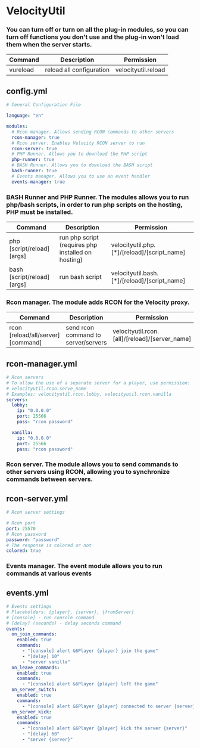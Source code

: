 # VelocityUtil

### You can turn off or turn on all the plug-in modules, so you can turn off functions you don't use and the plug-in won't load them when the server starts.
| Command | Description | Permission |
| --- | --- | --- |
| vureload | reload all configuration | velocityutil.reload |
## config.yml
```yml
# Ceneral Configuration File

language: "en"

modules:
  # Rcon manager. Allows sending RCON commands to other servers
  rcon-manager: true
  # Rcon server. Enables Velocity RCON server to run
  rcon-server: true
  # PHP Runner. Allows you to download the PHP script
  php-runner: true
  # BASH Runner. Allows you to download the BASH script
  bash-runner: true
  # Events manager. Allows you to use an event handler
  events-manager: true
```


### BASH Runner and PHP Runner. The modules allows you to run php/bash scripts, in order to run php scripts on the hosting, PHP must be installed.
| Command | Description | Permission |
| --- | --- | --- |
| php [script/reload] [args] | run php script (requires php installed on hosting) | velocityutil.php.[*]/[reload]/[script_name] |
| bash [script/reload] [args] | run bash script | velocityutil.bash.[*]/[reload]/[script_name] |


### Rcon manager. The module adds RCON for the Velocity proxy.
| Command | Description | Permission |
| --- | --- | --- |
| rcon [reload/all/server] [command] | send rcon command to server/servers | velocityutil.rcon.[all]/[reload]/[server_name] |
## rcon-manager.yml
```yml
# Rcon servers
# To allow the use of a separate server for a player, use permission:
# velocityutil.rcon.serve_name
# Examples: velocityutil.rcon.lobby, velocityutil.rcon.vanilla
servers:
  lobby:
    ip: "0.0.0.0"
    port: 25566
    pass: "rcon password"

  vanilla:
    ip: "0.0.0.0"
    port: 25566
    pass: "rcon password"
```


### Rcon server. The module allows you to send commands to other servers using RCON, allowing you to synchronize commands between servers. 
## rcon-server.yml
```yml
# Rcon server settings

# Rcon port
port: 25570
# Rcon password
password: "password"
# The response is colored or not
colored: true
```


### Events manager. The event module allows you to run commands at various events
## events.yml
```yml
# Events settings
# Placeholders: {player}, {server}, {fromServer}
# [console] - run console command
# [delay] (seconds) - delay seconds command
events:
  on_join_commands:
    enabled: true
    commands:
      - "[console] alert &6Player {player} join the game"
      - "[delay] 10"
      - "server vanilla"
  on_leave_commands:
    enabled: true
    commands:
      - "[console] alert &6Player {player} left the game"
  on_server_switch:
    enabled: true
    commands:
      - "[console] alert &6Player {player} connected to server {server} from server {fromServer}"
  on_server_kick:
    enabled: true
    commands:
      - "[console] alert &6Player {player} kick the server {server}"
      - "[delay] 60"
      - "server {server}"
```
